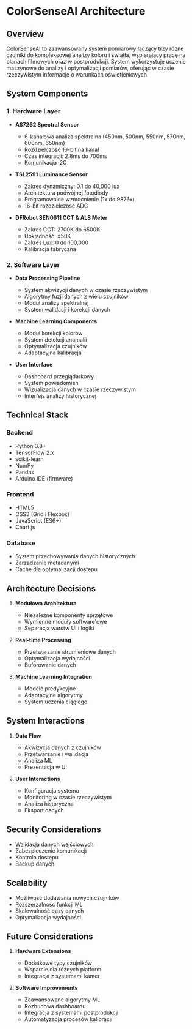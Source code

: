 # ColorSenseAI Architecture

## Overview
ColorSenseAI to zaawansowany system pomiarowy łączący trzy różne czujniki do kompleksowej analizy koloru i światła, wspierający pracę na planach filmowych oraz w postprodukcji. System wykorzystuje uczenie maszynowe do analizy i optymalizacji pomiarów, oferując w czasie rzeczywistym informacje o warunkach oświetleniowych.

## System Components
### 1. Hardware Layer
- **AS7262 Spectral Sensor**
  - 6-kanałowa analiza spektralna (450nm, 500nm, 550nm, 570nm, 600nm, 650nm)
  - Rozdzielczość 16-bit na kanał
  - Czas integracji: 2.8ms do 700ms
  - Komunikacja I2C
  
- **TSL2591 Luminance Sensor**
  - Zakres dynamiczny: 0.1 do 40,000 lux
  - Architektura podwójnej fotodiody
  - Programowalne wzmocnienie (1x do 9876x)
  - 16-bit rozdzielczość ADC

- **DFRobot SEN0611 CCT & ALS Meter**
  - Zakres CCT: 2700K do 6500K
  - Dokładność: ±50K
  - Zakres Lux: 0 do 100,000
  - Kalibracja fabryczna

### 2. Software Layer
- **Data Processing Pipeline**
  - System akwizycji danych w czasie rzeczywistym
  - Algorytmy fuzji danych z wielu czujników
  - Moduł analizy spektralnej
  - System walidacji i korekcji danych

- **Machine Learning Components**
  - Moduł korekcji kolorów
  - System detekcji anomalii
  - Optymalizacja czujników
  - Adaptacyjna kalibracja

- **User Interface**
  - Dashboard przeglądarkowy
  - System powiadomień
  - Wizualizacja danych w czasie rzeczywistym
  - Interfejs analizy historycznej

## Technical Stack
### Backend
- Python 3.8+
- TensorFlow 2.x
- scikit-learn
- NumPy
- Pandas
- Arduino IDE (firmware)

### Frontend
- HTML5
- CSS3 (Grid i Flexbox)
- JavaScript (ES6+)
- Chart.js

### Database
- System przechowywania danych historycznych
- Zarządzanie metadanymi
- Cache dla optymalizacji dostępu

## Architecture Decisions
1. **Modułowa Architektura**
   - Niezależne komponenty sprzętowe
   - Wymienne moduły software'owe
   - Separacja warstw UI i logiki

2. **Real-time Processing**
   - Przetwarzanie strumieniowe danych
   - Optymalizacja wydajności
   - Buforowanie danych

3. **Machine Learning Integration**
   - Modele predykcyjne
   - Adaptacyjne algorytmy
   - System uczenia ciągłego

## System Interactions
1. **Data Flow**
   - Akwizycja danych z czujników
   - Przetwarzanie i walidacja
   - Analiza ML
   - Prezentacja w UI

2. **User Interactions**
   - Konfiguracja systemu
   - Monitoring w czasie rzeczywistym
   - Analiza historyczna
   - Eksport danych

## Security Considerations
- Walidacja danych wejściowych
- Zabezpieczenie komunikacji
- Kontrola dostępu
- Backup danych

## Scalability
- Możliwość dodawania nowych czujników
- Rozszerzalność funkcji ML
- Skalowalność bazy danych
- Optymalizacja wydajności

## Future Considerations
1. **Hardware Extensions**
   - Dodatkowe typy czujników
   - Wsparcie dla różnych platform
   - Integracja z systemami kamer

2. **Software Improvements**
   - Zaawansowane algorytmy ML
   - Rozbudowa dashboardu
   - Integracja z systemami postprodukcji
   - Automatyzacja procesów kalibracji 